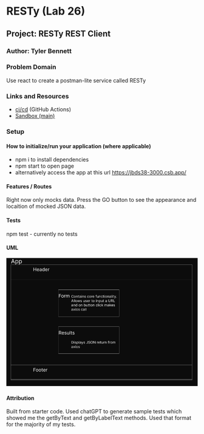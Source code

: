 # RESTy (Lab 26)

## Project: RESTy REST Client

### Author: Tyler Bennett

### Problem Domain  

Use react to create a postman-lite service called RESTy

### Links and Resources

- [ci/cd](https://github.com/tyler-bennett52/resty/actions) (GitHub Actions)
- [Sandbox (main)](https://jbds38-3000.csb.app/)

### Setup


#### How to initialize/run your application (where applicable)

- npm i to install dependencies
- npm start to open page
- alternatively access the app at this url <https://jbds38-3000.csb.app/>


#### Features / Routes

Right now only mocks data. Press the GO button to see the appearance and locaition of mocked JSON data.

#### Tests

npm test - currently no tests

#### UML

![Lab-26 UML](./public/resty-day1-UML%20(1).png)

#### Attribution

Built from starter code. Used chatGPT to generate sample tests which showed me the getByText and getByLabelText methods. Used that format for the majority of my tests.
